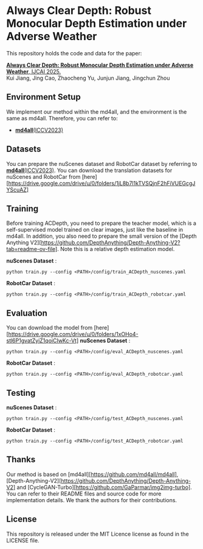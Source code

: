 Always Clear Depth: Robust Monocular Depth Estimation under Adverse Weather
====================================
This repository holds the code and data for the paper:

[**Always Clear Depth: Robust Monocular Depth Estimation under Adverse Weather**, IJCAI 2025.]()\
Kui Jiang, Jing Cao, Zhaocheng Yu, Junjun Jiang, Jingchun Zhou



Environment Setup
------------------  
We implement our method within the md4all, and the environment is the same as md4all. Therefore, you can refer to:
- [**md4all**(ICCV2023)](https://github.com/md4all/md4all)


Datasets
------
You can prepare the nuScenes dataset and RobotCar dataset by referring to [**md4all**(ICCV2023)](https://github.com/md4all/md4all).
You can download the translation datasets for nuScenes and RobotCar from [here][https://drive.google.com/drive/u/0/folders/1jL8b7l1kTVSQjnF2hFiVUEGcgJYScuAZ]


Training
---------

Before training ACDepth, you need to prepare the teacher model, which is a self-supervised model trained on clear images, just like the baseline in md4all. In addition, you also need to prepare the small version of the [Depth Anything V2][https://github.com/DepthAnything/Depth-Anything-V2?tab=readme-ov-file]. Note this is a relative depth estimation model.

**nuScenes Dataset** :

```
python train.py --config <PATH>/config/train_ACDepth_nuscenes.yaml
```
**RobotCar Dataset** :

```
python train.py --config <PATH>/config/train_ACDepth_robotcar.yaml
``` 


Evaluation
---------

You can download the model from [here][https://drive.google.com/drive/u/0/folders/1xOHo4-stl6P1gvatZyiZ1qoiCIwKc-Vt]
**nuScenes Dataset** :

```
python train.py --config <PATH>/config/eval_ACDepth_nuscenes.yaml
```
**RobotCar Dataset** :

```
python train.py --config <PATH>/config/eval_ACDepth_robotcar.yaml
``` 

Testing
---------
**nuScenes Dataset** :

```
python train.py --config <PATH>/config/test_ACDepth_nuscenes.yaml
```
**RobotCar Dataset** :

```
python train.py --config <PATH>/config/test_ACDepth_robotcar.yaml
``` 


Thanks
--------

Our method is based on [md4all][https://github.com/md4all/md4all], [Depth-Anything-V2][https://github.com/DepthAnything/Depth-Anything-V2] and [CycleGAN-Turbo][https://github.com/GaParmar/img2img-turbo]. You can refer to their README files and source code for more implementation details. We thank the authors for their contributions.

License
--------
This repository is released under the MIT Licence license as found in the LICENSE file.
